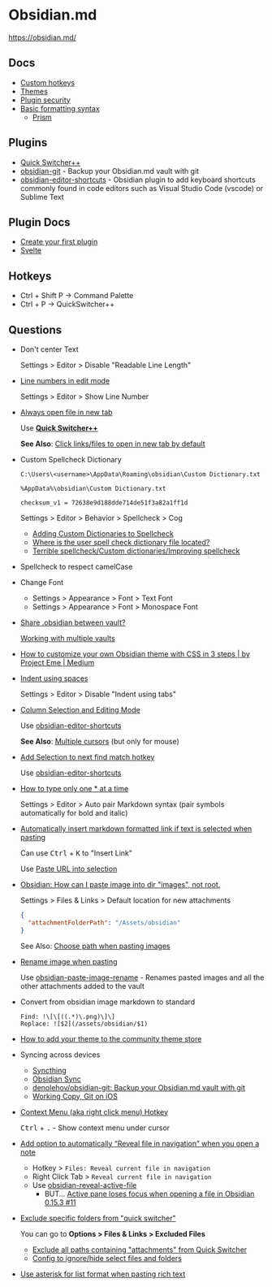 # Obsidian.md

<https://obsidian.md/>

## Docs

* [Custom hotkeys](https://help.obsidian.md/Customization/Custom+hotkeys)
* [Themes](https://help.obsidian.md/Extending+Obsidian/Themes)
* [Plugin security](https://help.obsidian.md/Extending+Obsidian/Plugin+security)
* [Basic formatting syntax](https://help.obsidian.md/Editing+and+formatting/Basic+formatting+syntax#Code%20blocks)
  * [Prism](https://prismjs.com/#supported-languages)

## Plugins

* [Quick Switcher++](https://github.com/darlal/obsidian-switcher-plus)
* [obsidian-git](https://github.com/denolehov/obsidian-git) - Backup your Obsidian.md vault with git
* [obsidian-editor-shortcuts](https://github.com/timhor/obsidian-editor-shortcuts) - Obsidian plugin to add keyboard shortcuts commonly found in code editors such as Visual Studio Code (vscode) or Sublime Text

## Plugin Docs

* [Create your first plugin](https://marcus.se.net/obsidian-plugin-docs/getting-started/create-your-first-plugin)
* [Svelte](https://marcus.se.net/obsidian-plugin-docs/getting-started/svelte)

## Hotkeys

* Ctrl + Shift P -> Command Palette
* Ctrl + P -> QuickSwitcher++

## Questions

* Don't center Text

  Settings > Editor > Disable "Readable Line Length"

* [Line numbers in edit mode](https://forum.obsidian.md/t/line-numbers-in-edit-mode-core-function-or-css-theme/21403)

  Settings > Editor > Show Line Number

* [Always open file in new tab](https://www.reddit.com/r/ObsidianMD/comments/10k4011/always_open_file_in_new_tab/)

  Use [**Quick Switcher++**](https://github.com/darlal/obsidian-switcher-plus)

  **See Also**: [Click links/files to open in new tab by default](https://forum.obsidian.md/t/click-links-files-to-open-in-new-tab-by-default/7347)

* Custom Spellcheck Dictionary

  ```none
  C:\Users\<username>\AppData\Roaming\obsidian\Custom Dictionary.txt
  ```

  ```none
  %AppData%\obsidian\Custom Dictionary.txt
  ```

  ```none
  checksum_v1 = 72638e9d188dde714de51f3a82a1ff1d
  ```
  
  Settings > Editor > Behavior > Spellcheck > Cog

  * [Adding Custom Dictionaries to Spellcheck](https://forum.obsidian.md/t/adding-custom-dictionaries-to-spellcheck/5221)
  * [Where is the user spell check dictionary file located?](https://forum.obsidian.md/t/where-is-the-user-spell-check-dictionary-file-located/35714)
  * [Terrible spellcheck/Custom dictionaries/Improving spellcheck](https://forum.obsidian.md/t/terrible-spellcheck-custom-dictionaries-improving-spellcheck/32302)

* Spellcheck to respect camelCase

* Change Font
  * Settings > Appearance > Font > Text Font
  * Settings > Appearance > Font > Monospace Font

* [Share .obsidian between vault?](https://forum.obsidian.md/t/share-obsidian-between-vault/12224)

  [Working with multiple vaults](https://help.obsidian.md/How+to/Working+with+multiple+vaults)

* [How to customize your own Obsidian theme with CSS in 3 steps | by Project Eme | Medium](https://projecteme.medium.com/how-to-customise-your-own-obsidian-css-in-3-steps-ae319e53f5d4)

* [Indent using spaces](https://forum.obsidian.md/t/use-tabs-off-only-replaces-tabs-with-spaces-in-lists/3583)

  Settings > Editor > Disable "Indent using tabs"

* [Column Selection and Editing Mode](https://forum.obsidian.md/t/column-selection-and-editing-mode/32191)

  Use [obsidian-editor-shortcuts](https://github.com/timhor/obsidian-editor-shortcuts)

  **See Also**: [Multiple cursors](https://help.obsidian.md/Editing+and+formatting/Multiple+cursors) (but only for mouse)

* [Add Selection to next find match hotkey](https://forum.obsidian.md/t/add-selection-to-next-find-match-hotkey/2226)

  Use [obsidian-editor-shortcuts](https://github.com/timhor/obsidian-editor-shortcuts)

* [How to type only one * at a time](https://www.reddit.com/r/ObsidianMD/comments/sz402s/how_to_type_only_one_at_a_time/)

  Settings > Editor > Auto pair Markdown syntax (pair symbols automatically for bold and italic)


* [Automatically insert markdown formatted link if text is selected when pasting](https://forum.obsidian.md/t/automatically-insert-markdown-formatted-link-if-text-is-selected-when-pasting/3646)


  Can use <kbd>Ctrl</kbd> + <kbd>K</kbd> to "Insert Link"

  Use [Paste URL into selection](https://github.com/denolehov/obsidian-url-into-selection)

* [Obsidian: How can I paste image into dir "images", not root.](https://www.reddit.com/r/ObsidianMD/comments/rvkhj9/obsidian_how_can_i_paste_image_into_dir_images/?utm_source=share&utm_medium=web2x&context=3)

  Settings > Files & Links > Default location for new attachments

  ```json
  {
    "attachmentFolderPath": "/Assets/obsidian"
  }
  ```
  
  See Also: [Choose path when pasting images](https://forum.obsidian.md/t/choose-path-when-pasting-images/738)

* [Rename image when pasting](https://www.reddit.com/r/ObsidianMD/comments/u75xqu/introducing_paste_image_rename_plugin/)

  Use [obsidian-paste-image-rename](https://github.com/reorx/obsidian-paste-image-rename) - Renames pasted images and all the other attachments added to the vault

* Convert from obsidian image markdown to standard

  ```none
  Find: !\[\[((.*)\.png)\]\]
  Replace: ![$2](/assets/obsidian/$1)
  ```

* [How to add your theme to the community theme store](https://publish.obsidian.md/hub/04+-+Guides%2C+Workflows%2C+%26+Courses/Guides/How+to+add+your+theme+to+the+community+theme+store)

* Syncing across devices

  * [Syncthing](https://syncthing.net/)
  * [Obsidian Sync](https://obsidian.md/sync)
  * [denolehov/obsidian-git: Backup your Obsidian.md vault with git](https://github.com/denolehov/obsidian-git)
  * [Working Copy, Git on iOS](https://workingcopy.app/)

* [Context Menu (aka right click menu) Hotkey](https://forum.obsidian.md/t/context-menu-aka-right-click-menu-hotkey/22059)

  <kbd>Ctrl</kbd> + <kbd>.</kbd> - Show context menu under cursor


* [Add option to automatically “Reveal file in navigation” when you open a note](https://forum.obsidian.md/t/add-option-to-automatically-reveal-file-in-navigation-when-you-open-a-note/9429)

  * Hotkey > `Files: Reveal current file in navigation`
  * Right Click Tab > `Reveal current file in navigation`
  * Use [obsidian-reveal-active-file](https://github.com/shichongrui/obsidian-reveal-active-file)
    * BUT... [Active pane loses focus when opening a file in Obsidian 0.15.3 #11](https://github.com/shichongrui/obsidian-reveal-active-file/issues/11)

* [Exclude specific folders from "quick switcher"](https://www.reddit.com/r/ObsidianMD/comments/nr22jo/exclude_specific_folders_from_quick_switcher/)

  You can go to **Options > Files & Links > Excluded Files**

  * [Exclude all paths containing "attachments" from Quick Switcher](https://www.reddit.com/r/ObsidianMD/comments/vqdf4m/exclude_all_paths_containing_attachments_from/)
  * [Config to ignore/hide select files and folders](https://forum.obsidian.md/t/config-to-ignore-hide-select-files-and-folders/4186)

* [Use asterisk for list format when pasting rich text](https://forum.obsidian.md/t/use-asterisk-for-list-format-when-pasting-rich-text/77035)

